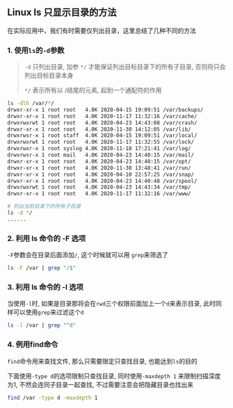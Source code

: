 ## Linux ls 只显示目录的方法

在实际应用中，我们有时需要仅列出目录，这里总结了几种不同的方法



### 1. 使用`ls`的`-d`参数

> `-d` 只列出目录,  加参 `*/` 才能保证列出目标目录下的所有子目录, 否则将只会列出目标目录本身
>
> `*/` 表示所有以 /结尾的元素, 起到一个通配符的作用

```bash
ls -dlh /var/*/
drwxr-xr-x 1 root root   4.0K 2020-04-15 19:09:51 /var/backups/
drwxr-xr-x 1 root root   4.0K 2020-11-17 11:32:16 /var/cache/
drwxrwxrwt 1 root root   4.0K 2020-04-23 14:43:08 /var/crash/
drwxr-xr-x 1 root root   4.0K 2020-11-30 14:12:05 /var/lib/
drwxrwsr-x 1 root staff  4.0K 2020-04-15 19:09:51 /var/local/
drwxrwxrwt 1 root root   4.0K 2020-11-17 11:32:55 /var/lock/
drwxrwxr-x 1 root syslog 4.0K 2020-11-18 17:21:41 /var/log/
drwxrwsr-x 1 root mail   4.0K 2020-04-23 14:40:15 /var/mail/
drwxr-xr-x 1 root root   4.0K 2020-04-23 14:40:15 /var/opt/
drwxr-xr-x 1 root root   4.0K 2020-11-30 13:48:41 /var/run/
drwxr-xr-x 1 root root   4.0K 2020-04-10 22:57:25 /var/snap/
drwxr-xr-x 1 root root   4.0K 2020-04-23 14:40:48 /var/spool/
drwxrwxrwt 1 root root   4.0K 2020-04-23 14:43:34 /var/tmp/
drwxr-xr-x 1 root root   4.0K 2020-11-17 11:32:16 /var/www/

# 列出当前目录下的所有子目录
ls -d */
......
```



### 2. 利用 ls 命令的 -F 选项

`-F`参数会在目录后面添加`/`,  这个时候就可以用 `grep`来筛选了

```bash
ls -F /var | grep "/$"
```



### 3.  利用 ls 命令的 -l 选项

当使用`-l`时, 如果是目录那将会在`rwd`三个权限前面加上一个`d`来表示目录, 此时同样可以使用`grep`来过滤这个`d`

```bash
ls -l /var | grep "^d"
```



### 4. 例用find命令

`find`命令用来查找文件, 那么只需要限定只查找目录, 也能达到`ls`的目的

下面使用`-type d`的选项限制只查找目录, 同时使用`-maxdepth 1` 来限制扫描深度为1, 不然会连同子目录一起查找, 不过需要注意会把隐藏目录也找出来

```bash
find /var -type d -maxdepth 1
```

